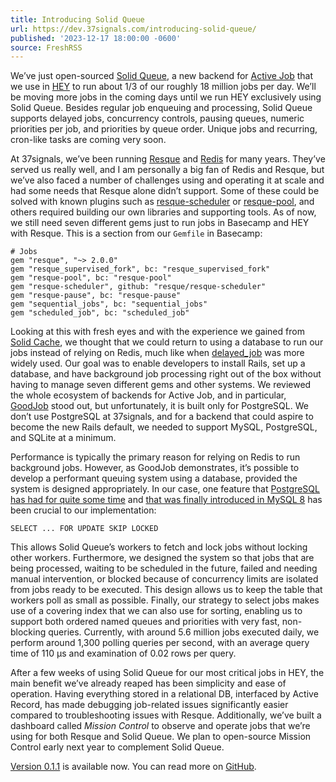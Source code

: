 ```yaml
---
title: Introducing Solid Queue
url: https://dev.37signals.com/introducing-solid-queue/
published: '2023-12-17 18:00:00 -0600'
source: FreshRSS
---
```

<p>We’ve just open-sourced <a href="https://github.com/basecamp/solid_queue">Solid Queue</a>, a new backend for <a href="https://edgeguides.rubyonrails.org/active_job_basics.html">Active Job</a> that we use in <a href="https://www.hey.com/">HEY</a> to run about 1/3 of our roughly 18 million jobs per day. We’ll be moving more jobs in the coming days until we run HEY exclusively using Solid Queue. Besides regular job enqueuing and processing, Solid Queue supports delayed jobs, concurrency controls, pausing queues, numeric priorities per job, and priorities by queue order. Unique jobs and recurring, cron-like tasks are coming very soon.</p>

<p>At 37signals, we’ve been running <a href="https://github.com/resque/resque">Resque</a> and <a href="https://redis.io/">Redis</a> for many years. They’ve served us really well, and I am personally a big fan of Redis and Resque, but we’ve also faced a number of challenges using and operating it at scale and had some needs that Resque alone didn’t support. Some of these could be solved with known plugins such as <a href="https://github.com/resque/resque-scheduler">resque-scheduler</a> or <a href="https://github.com/resque/resque-pool">resque-pool</a>, and others required building our own libraries and supporting tools. As of now, we still need seven different gems just to run jobs in Basecamp and HEY with Resque. This is a section from our <code data-sanitized-class="language-plaintext highlighter-rouge">Gemfile</code> in Basecamp:</p>

<div data-sanitized-class="language-ruby highlighter-rouge"><div data-sanitized-class="highlight"><pre data-sanitized-class="highlight"><code><span data-sanitized-class="c1"># Jobs</span>
<span data-sanitized-class="n">gem</span> <span data-sanitized-class="s2">"resque"</span><span data-sanitized-class="p">,</span> <span data-sanitized-class="s2">"~&gt; 2.0.0"</span>
<span data-sanitized-class="n">gem</span> <span data-sanitized-class="s2">"resque_supervised_fork"</span><span data-sanitized-class="p">,</span> <span data-sanitized-class="ss">bc: </span><span data-sanitized-class="s2">"resque_supervised_fork"</span>
<span data-sanitized-class="n">gem</span> <span data-sanitized-class="s2">"resque-pool"</span><span data-sanitized-class="p">,</span> <span data-sanitized-class="ss">bc: </span><span data-sanitized-class="s2">"resque-pool"</span>
<span data-sanitized-class="n">gem</span> <span data-sanitized-class="s2">"resque-scheduler"</span><span data-sanitized-class="p">,</span> <span data-sanitized-class="ss">github: </span><span data-sanitized-class="s2">"resque/resque-scheduler"</span>
<span data-sanitized-class="n">gem</span> <span data-sanitized-class="s2">"resque-pause"</span><span data-sanitized-class="p">,</span> <span data-sanitized-class="ss">bc: </span><span data-sanitized-class="s2">"resque-pause"</span>
<span data-sanitized-class="n">gem</span> <span data-sanitized-class="s2">"sequential_jobs"</span><span data-sanitized-class="p">,</span> <span data-sanitized-class="ss">bc: </span><span data-sanitized-class="s2">"sequential_jobs"</span>
<span data-sanitized-class="n">gem</span> <span data-sanitized-class="s2">"scheduled_job"</span><span data-sanitized-class="p">,</span> <span data-sanitized-class="ss">bc: </span><span data-sanitized-class="s2">"scheduled_job"</span>
</code></pre></div></div>

<p>Looking at this with fresh eyes and with the experience we gained from <a href="https://dev.37signals.com/solid-cache/">Solid Cache</a>, we thought that we could return to using a database to run our jobs instead of relying on Redis, much like when <a href="https://github.com/tobi/delayed_job">delayed_job</a> was more widely used. Our goal was to enable developers to install Rails, set up a database, and have background job processing right out of the box without having to manage seven different gems and other systems. We reviewed the whole ecosystem of backends for Active Job, and in particular, <a href="https://github.com/bensheldon/good_job">GoodJob</a> stood out, but unfortunately, it is built only for PostgreSQL. We don’t use PostgreSQL at 37signals, and for a backend that could aspire to become the new Rails default, we needed to support MySQL, PostgreSQL, and SQLite at a minimum.</p>

<p>Performance is typically the primary reason for relying on Redis to run background jobs. However, as GoodJob demonstrates, it’s possible to develop a performant queuing system using a database, provided the system is designed appropriately. In our case, one feature that <a href="https://www.postgresql.org/docs/current/sql-select.html#SQL-FOR-UPDATE-SHARE">PostgreSQL has had for quite some time</a> and <a href="https://dev.mysql.com/blog-archive/mysql-8-0-1-using-skip-locked-and-nowait-to-handle-hot-rows/">that was finally introduced in MySQL 8</a> has been crucial to our implementation:</p>

<div data-sanitized-class="language-sql highlighter-rouge"><div data-sanitized-class="highlight"><pre data-sanitized-class="highlight"><code><span data-sanitized-class="k">SELECT</span> <span data-sanitized-class="p">...</span> <span data-sanitized-class="k">FOR</span> <span data-sanitized-class="k">UPDATE</span> <span data-sanitized-class="n">SKIP</span> <span data-sanitized-class="n">LOCKED</span>
</code></pre></div></div>

<p>This allows Solid Queue’s workers to fetch and lock jobs without locking other workers. Furthermore, we designed the system so that jobs that are being processed, waiting to be scheduled in the future, failed and needing manual intervention, or blocked because of concurrency limits are isolated from jobs ready to be executed. This design allows us to keep the table that workers poll as small as possible. Finally, our strategy to select jobs makes use of a covering index that we can also use for sorting, enabling us to support both ordered named queues and priorities with very fast, non-blocking queries. Currently, with around 5.6 million jobs executed daily, we perform around 1,300 polling queries per second, with an average query time of 110 µs and examination of 0.02 rows per query.</p>

<p>After a few weeks of using Solid Queue for our most critical jobs in HEY, the main benefit we’ve already reaped has been simplicity and ease of operation. Having everything stored in a relational DB, interfaced by Active Record, has made debugging job-related issues significantly easier compared to troubleshooting issues with Resque. Additionally, we’ve built a dashboard called <em>Mission Control</em> to observe and operate jobs that we’re using for both Resque and Solid Queue. We plan to open-source Mission Control early next year to complement Solid Queue.</p>

<p><a href="https://rubygems.org/gems/solid_queue">Version 0.1.1</a> is available now. You can read more on <a href="https://github.com/basecamp/solid_queue#readme">GitHub</a>.</p><figure class="enclosure">
	<p class="enclosure-content">
		<img class="enclosure-thumbnail" src="https://dev.37signals.com/assets/images/opengraph/introducing-solid-queue.png" alt="" />
	</p>
</figure>